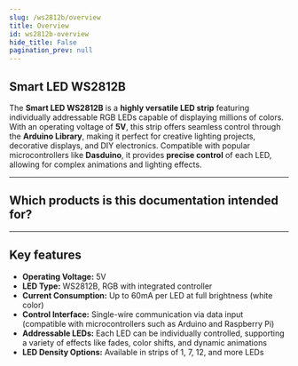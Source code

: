 ```yaml
---
slug: /ws2812b/overview
title: Overview
id: ws2812b-overview 
hide_title: False
pagination_prev: null
---
```


## Smart LED WS2812B

The **Smart LED WS2812B** is a **highly versatile LED strip** featuring individually addressable RGB LEDs capable of displaying millions of colors. With an operating voltage of **5V**, this strip offers seamless control through the **Arduino Library**, making it perfect for creative lighting projects, decorative displays, and DIY electronics. Compatible with popular microcontrollers like **Dasduino**, it provides **precise control** of each LED, allowing for complex animations and lighting effects.

<CenteredImage src="/img/ws2812b/333056.jpg" alt="Smart LED WS2812B" caption="Smart LED WS2812B Strip" width="700px" />

<CenteredImage src="/img/ws2812b/rainboww_vid.gif" alt="wow" caption="WS2812B Rainbow Effect" width="700px"/>

---

## Which products is this documentation intended for?

<QuickLink  
  title="Smart LED WS2812B Strip (10 LEDs)"  
  description="WS2812B-10"  
  url="https://soldered.com/product/smart-led-ws2812b-stick10/"  
  image="/img/ws2812b/333056.jpg"  
/>

<QuickLink  
  title="Smart LED WS2812B Strip Pixel"  
  description="WS2812B-1"  
  url="https://soldered.com/product/smart-led-ws2812b-pixel/"  
  image="/img/ws2812b/333054.jpg"  
/>

<QuickLink  
  title="Smart LED WS2812B Ring (7 LEDs)"  
  description="WS2812B-7"  
  url="https://soldered.com/product/smart-led-ws2812b-ring7/"  
  image="/img/ws2812b/333055.jpg"  
/>

<QuickLink  
  title="Smart LED WS2812B Ring (12 LEDs)"  
  description="WS2812B-12"  
  url="https://soldered.com/product/smart-led-ws2812b-ring12/"  
  image="/img/ws2812b/333070.jpg"  
/>

<QuickLink  
  title="Smart LED WS2812B Ring (24 LEDs)"  
  description="WS2812B-24"  
  url="https://soldered.com/product/smart-led-ws2812b-ring24/"  
  image="/img/ws2812b/333101.jpg"  
/>

---

## Key features

- **Operating Voltage:** 5V  
- **LED Type:** WS2812B, RGB with integrated controller  
- **Current Consumption:** Up to 60mA per LED at full brightness (white color)  
- **Control Interface:** Single-wire communication via data input (compatible with microcontrollers such as Arduino and Raspberry Pi)  
- **Addressable LEDs:** Each LED can be individually controlled, supporting a variety of effects like fades, color shifts, and dynamic animations  
- **LED Density Options:** Available in strips of 1, 7, 12, and more LEDs  